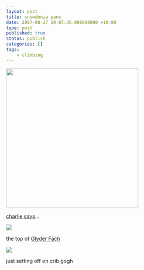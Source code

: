 ```yaml
---
layout: post
title: snowdonia pans
date: 2007-08-27 20:07:36.000000000 +10:00
type: post
published: true
status: publish
categories: []
tags:
    - climbing
---
```


<p><img src="{{ site.baseurl }}/assets/charlieChat.gif" height="382" width="361" /></p>
<p><a href="http://www.youtube.com/watch?v=MVPcoZ3Mxhs">charlie says</a>...</p>
<p><img src="{{ site.baseurl }}/assets/glidderPan.gif" /></p>
<p>the top of <a href="http://en.wikipedia.org/wiki/Glyder_Fach" target="_blank">Glyder Fach</a></p>
<p><img src="{{ site.baseurl }}/assets/small_pan.gif" /></p>
<p>just setting off on crib gogh</p>
